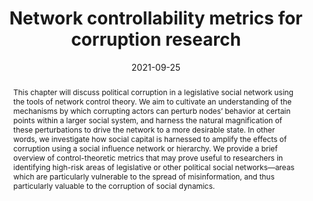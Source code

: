 ---
title: 'Network controllability metrics for corruption research'

# Authors
# If you created a profile for a user (e.g. the default `admin` user), write the username (folder name) here
# and it will be replaced with their full name and linked to their profile.
authors:
  - admin

# Author notes (optional)
author_notes: ''

date: '2021-09-25'
doi: ''

# Schedule page publish date (NOT publication's date).
publishDate: ''

# Publication type.
# Legend: 0 = Uncategorized; 1 = Conference paper; 2 = Journal article;
# 3 = Preprint / Working Paper; 4 = Report; 5 = Book; 6 = Book section;
# 7 = Thesis; 8 = Patent
publication_types: ['6']

# Publication name and optional abbreviated publication name.
publication: In Granados, O.M., Nicolás-Carlock, J.R. (eds) *Corruption Networks*. Understanding Complex Systems. p. 29-50. Springer
publication_short: ''

abstract: 'This chapter will discuss political corruption in a legislative social network using the tools of network control theory. We aim to cultivate an understanding of the mechanisms by which corrupting actors can perturb nodes’ behavior at certain points within a larger social system, and harness the natural magnification of these perturbations to drive the network to a more desirable state. In other words, we investigate how social capital is harnessed to amplify the effects of corruption using a social influence network or hierarchy. We provide a brief overview of control-theoretic metrics that may prove useful to researchers in identifying high-risk areas of legislative or other political social networks—areas which are particularly vulnerable to the spread of misinformation, and thus particularly valuable to the corruption of social dynamics.'

# Summary. An optional shortened abstract.
summary: ''

tags: ['Network corruption','Social learning', 'Optimal control','Data science']

# Display this page in the Featured widget?
featured: false

# Custom links (uncomment lines below)
links:
  - name: Link to book chapter
    url: 'https://link.springer.com/chapter/10.1007/978-3-030-81484-7_3'

url_pdf: ''
url_code: ''
url_dataset: ''
url_poster: ''
url_project: ''
url_slides: ''
url_source: ''
url_video: ''

# Featured image
# To use, add an image named `featured.jpg/png` to your page's folder.
image:
  caption: ''
  focal_point: ''
  preview_only: false

# Associated Projects (optional).
#   Associate this publication with one or more of your projects.
#   Simply enter your project's folder or file name without extension.
#   E.g. `internal-project` references `content/project/internal-project/index.md`.
#   Otherwise, set `projects: []`.
projects: []

# Slides (optional).
#   Associate this publication with Markdown slides.
#   Simply enter your slide deck's filename without extension.
#   E.g. `slides: "example"` references `content/slides/example/index.md`.
#   Otherwise, set `slides: ""`.
slides: ""
---